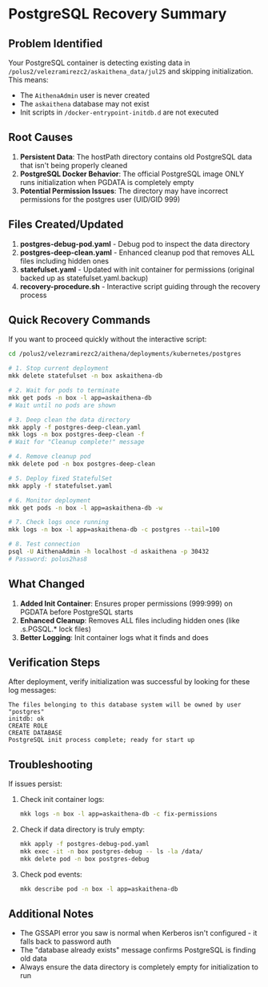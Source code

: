 # PostgreSQL Recovery Summary

## Problem Identified

Your PostgreSQL container is detecting existing data in `/polus2/velezramirezc2/askaithena_data/jul25` and skipping initialization. This means:
- The `AithenaAdmin` user is never created
- The `askaithena` database may not exist
- Init scripts in `/docker-entrypoint-initdb.d` are not executed

## Root Causes

1. **Persistent Data**: The hostPath directory contains old PostgreSQL data that isn't being properly cleaned
2. **PostgreSQL Docker Behavior**: The official PostgreSQL image ONLY runs initialization when PGDATA is completely empty
3. **Potential Permission Issues**: The directory may have incorrect permissions for the postgres user (UID/GID 999)

## Files Created/Updated

1. **postgres-debug-pod.yaml** - Debug pod to inspect the data directory
2. **postgres-deep-clean.yaml** - Enhanced cleanup pod that removes ALL files including hidden ones
3. **statefulset.yaml** - Updated with init container for permissions (original backed up as statefulset.yaml.backup)
4. **recovery-procedure.sh** - Interactive script guiding through the recovery process

## Quick Recovery Commands

If you want to proceed quickly without the interactive script:

```bash
cd /polus2/velezramirezc2/aithena/deployments/kubernetes/postgres

# 1. Stop current deployment
mkk delete statefulset -n box askaithena-db

# 2. Wait for pods to terminate
mkk get pods -n box -l app=askaithena-db
# Wait until no pods are shown

# 3. Deep clean the data directory
mkk apply -f postgres-deep-clean.yaml
mkk logs -n box postgres-deep-clean -f
# Wait for "Cleanup complete!" message

# 4. Remove cleanup pod
mkk delete pod -n box postgres-deep-clean

# 5. Deploy fixed StatefulSet
mkk apply -f statefulset.yaml

# 6. Monitor deployment
mkk get pods -n box -l app=askaithena-db -w

# 7. Check logs once running
mkk logs -n box -l app=askaithena-db -c postgres --tail=100

# 8. Test connection
psql -U AithenaAdmin -h localhost -d askaithena -p 30432
# Password: polus2has8
```

## What Changed

1. **Added Init Container**: Ensures proper permissions (999:999) on PGDATA before PostgreSQL starts
2. **Enhanced Cleanup**: Removes ALL files including hidden ones (like .s.PGSQL.* lock files)
3. **Better Logging**: Init container logs what it finds and does

## Verification Steps

After deployment, verify initialization was successful by looking for these log messages:

```
The files belonging to this database system will be owned by user "postgres"
initdb: ok
CREATE ROLE
CREATE DATABASE
PostgreSQL init process complete; ready for start up
```

## Troubleshooting

If issues persist:

1. Check init container logs:
   ```bash
   mkk logs -n box -l app=askaithena-db -c fix-permissions
   ```

2. Check if data directory is truly empty:
   ```bash
   mkk apply -f postgres-debug-pod.yaml
   mkk exec -it -n box postgres-debug -- ls -la /data/
   mkk delete pod -n box postgres-debug
   ```

3. Check pod events:
   ```bash
   mkk describe pod -n box -l app=askaithena-db
   ```

## Additional Notes

- The GSSAPI error you saw is normal when Kerberos isn't configured - it falls back to password auth
- The "database already exists" message confirms PostgreSQL is finding old data
- Always ensure the data directory is completely empty for initialization to run
